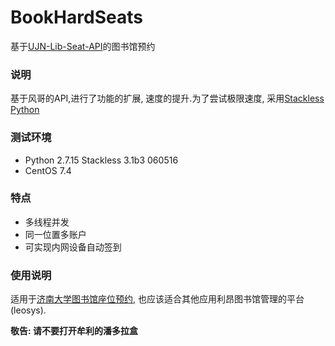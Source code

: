 # BookHardSeats
基于[UJN-Lib-Seat-API](https://github.com/iozephyr/UJN-Lib-Seat-API)的图书馆预约

### 说明
基于风哥的API,进行了功能的扩展, 速度的提升.为了尝试极限速度, 采用[Stackless Python](https://github.com/stackless-dev/stackless/wiki)


### 测试环境

- Python 2.7.15 Stackless 3.1b3 060516
- CentOS 7.4

### 特点

- 多线程并发
- 同一位置多账户
- 可实现内网设备自动签到

### 使用说明


适用于[济南大学图书馆座位预约](http://seat.ujn.edu.cn/login?targetUri=%2F), 也应该适合其他应用利昂图书馆管理的平台(leosys).

**敬告: 请不要打开牟利的潘多拉盒**
